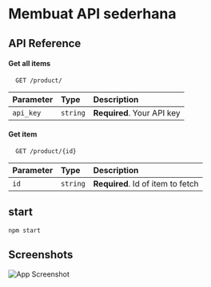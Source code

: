 # Membuat API sederhana

## API Reference

#### Get all items

```http
  GET /product/
```

| Parameter | Type     | Description                |
| :-------- | :------- | :------------------------- |
| `api_key` | `string` | **Required**. Your API key |

#### Get item

```http
  GET /product/{id}
```

| Parameter | Type     | Description                       |
| :-------- | :------- | :-------------------------------- |
| `id`      | `string` | **Required**. Id of item to fetch |

## start
``` npm start ```

## Screenshots

![App Screenshot](https://i.ibb.co/DVqkdD0/Screenshot-from-2022-09-26-16-03-04.png)
